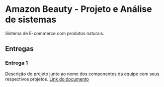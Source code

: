 # Amazon Beauty - Projeto e Análise de sistemas

Sistema de E-commerce com produtos naturais. 

## Entregas

### Entrega 1 
Descrição do projeto junto ao nome dos componentes da equipe com seus respectivos projetos.
[Link do documento](https://docs.google.com/document/d/1o8QlwaRiYYteJZ2C-TPifjMUfF1pBBvXD1o_N9ivRBk/edit)
